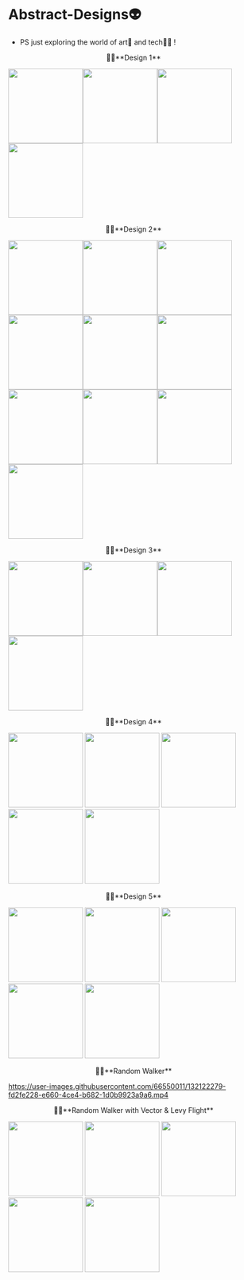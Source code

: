 # Abstract-Designs👽
 + PS just exploring the world of art🎨 and tech👩‍💻 !<br>
  <p align="center">
🤹🏻**Design 1**
 
 <img src = "https://user-images.githubusercontent.com/66550011/100150884-605c5c00-2ec6-11eb-8e92-749ac842e286.png" width="150" height="150"/><img src = "https://user-images.githubusercontent.com/66550011/100150889-62261f80-2ec6-11eb-91e3-c5ef1dbeea63.png" width="150" height="150"/><img src = "https://user-images.githubusercontent.com/66550011/100150895-64887980-2ec6-11eb-8f0d-5051221f79df.png" width="150" height="150"/><img src = "https://user-images.githubusercontent.com/66550011/100150906-694d2d80-2ec6-11eb-8637-e409538c16d5.png" width="150" height="150"/>
 </p>
  <p align="center">
🤹🏻**Design 2**

 <img src = "https://user-images.githubusercontent.com/66550011/100150917-6c481e00-2ec6-11eb-9ee7-e66d1fa98369.png" width="150" height="150"/><img src = "https://user-images.githubusercontent.com/66550011/100150923-6e11e180-2ec6-11eb-9545-9a25ac56685e.png" width="150" height="150"/><img src = "https://user-images.githubusercontent.com/66550011/100150930-72d69580-2ec6-11eb-8d4c-e64e08ef4ea8.png" width="150" height="150"/><img src = "https://user-images.githubusercontent.com/66550011/100150944-7538ef80-2ec6-11eb-9d20-027db01ae581.png" width="150" height="150"/><img src = "https://user-images.githubusercontent.com/66550011/100150981-808c1b00-2ec6-11eb-858d-aeef51b2440a.png" width="150" height="150"/><img src = "https://user-images.githubusercontent.com/66550011/100150984-8124b180-2ec6-11eb-8f21-80dcfe3c7ecb.png" width="150" height="150"/><img src = "https://user-images.githubusercontent.com/66550011/100150985-81bd4800-2ec6-11eb-9133-8de63cd3fa51.png" width="150" height="150"/><img src = "https://user-images.githubusercontent.com/66550011/100150986-81bd4800-2ec6-11eb-87e2-83cdf6f02bbc.png" width="150" height="150"/><img src = "https://user-images.githubusercontent.com/66550011/100150988-8255de80-2ec6-11eb-9563-6e6b1acbd0de.png" width="150" height="150"/><img src = "https://user-images.githubusercontent.com/66550011/100150989-82ee7500-2ec6-11eb-80e7-03c64ba97145.png" width="150" height="150"/>
</p>
<p align="center">
🤹🏻**Design 3**
 
 <img src = "https://user-images.githubusercontent.com/66550011/100388672-49964080-3051-11eb-9576-c269d6f5818b.png" width="150" height="150"/><img src = "https://user-images.githubusercontent.com/66550011/100388681-51ee7b80-3051-11eb-9c24-4e8b58226b96.png" width="150" height="150"/><img src = "https://user-images.githubusercontent.com/66550011/100388687-54e96c00-3051-11eb-8aab-19cd3bd10b60.png" width="150" height="150"/><img src = "https://user-images.githubusercontent.com/66550011/100388693-574bc600-3051-11eb-865c-30b9fa564141.png" width="150" height="150"/>
 </p>
 
 <p align="center">
🤹🏻**Design 4**</p>
 
 <p><img src = "https://user-images.githubusercontent.com/66550011/108007351-c965f280-7023-11eb-8d55-8dd3f3fbc300.png" width="150" height="150"/>
 <img src = "https://user-images.githubusercontent.com/66550011/108007357-d256c400-7023-11eb-9d84-b6d6fae21176.png" width="150" height="150"/>
 <img src = "https://user-images.githubusercontent.com/66550011/108007358-d4208780-7023-11eb-98e7-80c95032d7ca.png" width="150" height="150"/>
 <img src = "https://user-images.githubusercontent.com/66550011/108007364-d5ea4b00-7023-11eb-98a5-063fe6f56891.png" width="150" height="150"/>
 <img src = "https://user-images.githubusercontent.com/66550011/108007367-d71b7800-7023-11eb-9dfc-e4dda64d8f99.png" width="150" height="150"/>
 </p>
 
 <p align="center">
🤹🏻**Design 5**</p>
 
 <p><img src = "https://user-images.githubusercontent.com/66550011/108008307-177bf580-7026-11eb-8952-91736a1f7dd9.png" width="150" height="150"/>
 <img src = "https://user-images.githubusercontent.com/66550011/108008308-18ad2280-7026-11eb-8dae-c4f1e179063e.png" width="150" height="150"/>
 <img src = "https://user-images.githubusercontent.com/66550011/108008309-19de4f80-7026-11eb-8d53-17331a93a9aa.png" width="150" height="150"/>
 <img src = "https://user-images.githubusercontent.com/66550011/108008311-1b0f7c80-7026-11eb-9343-4f7f867bd1d6.png" width="150" height="150"/>
 <img src = "https://user-images.githubusercontent.com/66550011/108008314-1c40a980-7026-11eb-8d17-a17137f0e073.png" width="150" height="150"/ >
 </p>
 
  <p align="center">
🤹🏻**Random Walker**</p>
 
https://user-images.githubusercontent.com/66550011/132122279-fd2fe228-e660-4ce4-b682-1d0b9923a9a6.mp4

 <p align="center">
🤹🏻**Random Walker with Vector & Levy Flight**</p>


 <p><img src = "https://user-images.githubusercontent.com/66550011/132969746-592021fd-ddee-4543-981e-4424ea1fb157.png" width="150" height="150"/>
 <img src = "https://user-images.githubusercontent.com/66550011/132969749-bc415657-af59-4a95-877d-0a35abeecb44.png" width="150" height="150"/>
 <img src = "https://user-images.githubusercontent.com/66550011/132969754-21bf02e0-d122-4ce7-8c7e-fe8a08314e8b.png" width="150" height="150"/>
 <img src = "https://user-images.githubusercontent.com/66550011/132969756-d99310c2-f1b2-414e-99d3-cff233bb160b.png" width="150" height="150"/ >
 <img src = "https://user-images.githubusercontent.com/66550011/132969757-831ebb3f-291c-4c72-a8a3-fc4516db57c2.png" width="150" height="150"/ >
 </p>

 
